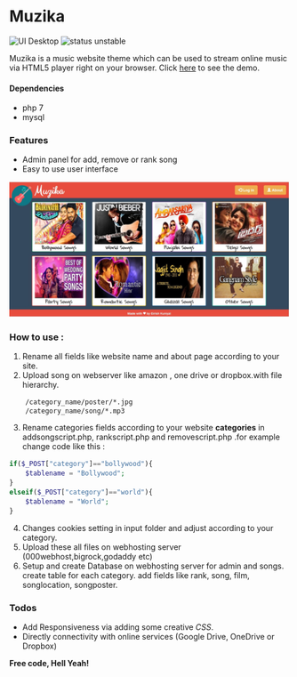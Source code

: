 # Muzika

![UI Desktop](https://img.shields.io/badge/UI-desktop-blue.svg) ![status unstable](https://img.shields.io/badge/status-unstable-ff69b4.svg)

Muzika is a music website theme which can be used to stream online music via HTML5 player right on your browser. Click [here](http://muzikaa.000webhostapp.com) to see the demo.
#### Dependencies

  - php 7
  - mysql

### Features

  - Admin panel for add, remove or rank song
  - Easy to use user interface
  
![](resources/muzikashot.jpg)

### How to use : 
1. Rename all fields like website name and about page according to your site.
2. Upload song on webserver like amazon , one drive or dropbox.with file hierarchy.
```
    /category_name/poster/*.jpg
    /category_name/song/*.mp3
```
3. Rename categories fields according to your website **categories** in addsongscript.php, rankscript.php and removescript.php .for example change code like this :
```php
if($_POST["category"]=="bollywood"){
	$tablename = "Bollywood";
}
elseif($_POST["category"]=="world"){
	$tablename = "World";
}
```
4. Changes cookies setting in input folder and adjust according to your category.
5. Upload these all files on webhosting server (000webhost,bigrock,godaddy etc)
6. Setup and create Database on webhosting server for admin and songs. create table for each category. add fields like rank, song, film, songlocation, songposter.

### Todos

 - Add Responsiveness via adding some creative *CSS*.
 - Directly connectivity with online services (Google Drive, OneDrive or Dropbox)


**Free code, Hell Yeah!**
